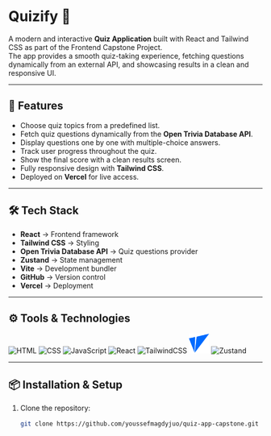 # Quizify 🎯  

A modern and interactive **Quiz Application** built with React and Tailwind CSS as part of the Frontend Capstone Project.  
The app provides a smooth quiz-taking experience, fetching questions dynamically from an external API, and showcasing results in a clean and responsive UI.  

---

## 🚀 Features  
- Choose quiz topics from a predefined list.  
- Fetch quiz questions dynamically from the **Open Trivia Database API**.  
- Display questions one by one with multiple-choice answers.  
- Track user progress throughout the quiz.  
- Show the final score with a clean results screen.  
- Fully responsive design with **Tailwind CSS**.  
- Deployed on **Vercel** for live access.  

---

## 🛠 Tech Stack  
- **React** → Frontend framework  
- **Tailwind CSS** → Styling  
- **Open Trivia Database API** → Quiz questions provider  
- **Zustand** → State management  
- **Vite** → Development bundler  
- **GitHub** → Version control  
- **Vercel** → Deployment  

---

## ⚙️ Tools & Technologies  

<p align="left">
  <img src="https://cdn.jsdelivr.net/gh/devicons/devicon/icons/html5/html5-original.svg" width="40" height="40" alt="HTML" />
  <img src="https://cdn.jsdelivr.net/gh/devicons/devicon/icons/css3/css3-original.svg" width="40" height="40" alt="CSS" />
  <img src="https://cdn.jsdelivr.net/gh/devicons/devicon/icons/javascript/javascript-original.svg" width="40" height="40" alt="JavaScript" />
  <img src="https://cdn.jsdelivr.net/gh/devicons/devicon/icons/react/react-original.svg" width="40" height="40" alt="React" />
  <img src="https://www.vectorlogo.zone/logos/tailwindcss/tailwindcss-icon.svg" width="40" height="40" alt="TailwindCSS" />
  <img src="https://raw.githubusercontent.com/devicons/devicon/master/icons/vite/vite-original.svg" width="40" height="40" alt="Vite" />
  <img src="https://raw.githubusercontent.com/pmndrs/zustand/main/examples/demo/public/favicon.ico" width="40" height="40" alt="Zustand" />
</p>


---

## 📦 Installation & Setup  

1. Clone the repository:  
   ```bash
   git clone https://github.com/youssefmagdyjuo/quiz-app-capstone.git
